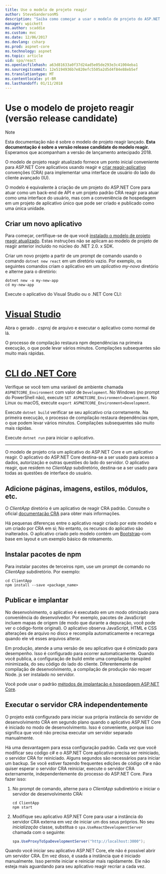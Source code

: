 ```yaml
---
title: Use o modelo de projeto reagir
author: SteveSandersonMS
description: "Saiba como começar a usar o modelo de projeto do ASP.NET Core única página aplicativo (SPA) release candidate para reagir e criar reagir-aplicativo."
manager: wpickett
ms.author: scaddie
ms.custom: mvc
ms.date: 12/06/2017
ms.devlang: csharp
ms.prod: aspnet-core
ms.technology: aspnet
ms.topic: article
uid: spa/react
ms.openlocfilehash: a63d81633a0f37d24ad5e05de293e3c41004eba1
ms.sourcegitcommit: 12e5194936b7e820efc5505a2d5d4f84e88eb5ef
ms.translationtype: MT
ms.contentlocale: pt-BR
ms.lasthandoff: 01/11/2018
---
```

# <a name="use-the-react-project-template-release-candidate"></a>Use o modelo de projeto reagir (versão release candidate)

> [!NOTE]
> Esta documentação não é sobre o modelo de projeto reagir lançado. **Esta documentação é sobre a versão release candidate do modelo reagir.** Esperamos que acompanham a versão de lançamento antecipado 2018.

O modelo de projeto reagir atualizado fornece um ponto inicial conveniente para ASP.NET Core aplicativos usando reagir e [criar reagir-aplicativo](https://github.com/facebookincubator/create-react-app) convenções (CRA) para implementar uma interface de usuário do lado do cliente avançado (IU).

O modelo é equivalente à criação de um projeto do ASP.NET Core para atuar como um back-end de API e um projeto padrão CRA reagir para atuar como uma interface do usuário, mas com a conveniência de hospedagem em um projeto de aplicativo único que pode ser criado e publicado como uma única unidade.

## <a name="create-a-new-app"></a>Criar um novo aplicativo

Para começar, certifique-se de que você [instalado o modelo de projeto reagir atualizado](xref:spa/index#installation). Estas instruções não se aplicam ao modelo de projeto de reagir anterior incluído no núcleo do .NET 2.0. x SDK.

Criar um novo projeto a partir de um prompt de comando usando o comando `dotnet new react` em um diretório vazio. Por exemplo, os seguintes comandos criam o aplicativo em um *aplicativo my-novo* diretório e alterne para o diretório:

```console
dotnet new -o my-new-app
cd my-new-app
```

Execute o aplicativo do Visual Studio ou o .NET Core CLI:

# <a name="visual-studiotabvisual-studio"></a>[Visual Studio](#tab/visual-studio)

Abra o gerado *. csproj* de arquivo e executar o aplicativo como normal de lá.

O processo de compilação restaura npm dependências na primeira execução, o que pode levar vários minutos. Compilações subsequentes são muito mais rápidas.

# <a name="net-core-clitabnetcore-cli"></a>[CLI do .NET Core](#tab/netcore-cli)

Verifique se você tem uma variável de ambiente chamada `ASPNETCORE_Environment` com valor de `Development`. No Windows (no prompt do PowerShell não), execute `SET ASPNETCORE_Environment=Development`. No Linux ou macOS, execute `export ASPNETCORE_Environment=Development`.

Execute `dotnet build` verificar se seu aplicativo cria corretamente. Na primeira execução, o processo de compilação restaura dependências npm, o que podem levar vários minutos. Compilações subsequentes são muito mais rápidas.

Execute `dotnet run` para iniciar o aplicativo.

---

O modelo de projeto cria um aplicativo do ASP.NET Core e um aplicativo reagir. O aplicativo do ASP.NET Core destina-se a ser usado para acesso a dados, autorização e outras questões do lado do servidor. O aplicativo reagir, que residem no *ClientApp* subdiretório, destina-se a ser usado para todas as questões de interface do usuário.

## <a name="add-pages-images-styles-modules-etc"></a>Adicione páginas, imagens, estilos, módulos, etc.

O *ClientApp* diretório é um aplicativo de reagir CRA padrão. Consulte o oficial [documentação CRA](https://github.com/facebookincubator/create-react-app/blob/master/packages/react-scripts/template/README.md) para obter mais informações.

Há pequenas diferenças entre o aplicativo reagir criado por este modelo e um criado por CRA em si; No entanto, os recursos do aplicativo são inalterados. O aplicativo criado pelo modelo contém um [Bootstrap](https://getbootstrap.com/)-com base em layout e um exemplo básico de roteamento.

## <a name="install-npm-packages"></a>Instalar pacotes de npm

Para instalar pacotes de terceiros npm, use um prompt de comando no *ClientApp* subdiretório. Por exemplo:

```console
cd ClientApp
npm install --save <package_name>
```

## <a name="publish-and-deploy"></a>Publicar e implantar

No desenvolvimento, o aplicativo é executado em um modo otimizado para conveniência do desenvolvedor. Por exemplo, pacotes de JavaScript incluem mapas de origem (de modo que durante a depuração, você pode ver o código-fonte original). O aplicativo observa JavaScript, HTML e CSS alterações de arquivo no disco e recompila automaticamente e recarrega quando ele vê esses arquivos alterar.

Em produção, atende a uma versão de seu aplicativo que é otimizado para desempenho. Isso é configurado para ocorrer automaticamente. Quando você publica, a configuração de build emite uma compilação transpiled minimizada, do seu código do lado do cliente. Diferentemente de compilação de desenvolvimento, a compilação de produção não requer Node. js ser instalado no servidor.

Você pode usar o padrão [métodos de implantação e hospedagem ASP.NET Core](xref:host-and-deploy/index).

## <a name="run-the-cra-server-independently"></a>Executar o servidor CRA independentemente

O projeto está configurado para iniciar sua própria instância do servidor de desenvolvimento CRA em segundo plano quando o aplicativo ASP.NET Core é iniciado no modo de desenvolvimento. Isso é conveniente, porque isso significa que você não precisa executar um servidor separado manualmente.

Há uma desvantagem para essa configuração padrão. Cada vez que você modificar seu código c# e o ASP.NET Core aplicativo precisa ser reiniciado, o servidor CRA for reiniciado. Alguns segundos são necessários para iniciar um backup. Se você estiver fazendo frequentes edições de código c# e não quiser esperar o servidor CRA reiniciar, execute o servidor CRA externamente, independentemente do processo do ASP.NET Core. Para fazer isso:

1. No prompt de comando, alterne para o *ClientApp* subdiretório e iniciar o servidor de desenvolvimento CRA:

    ```console
    cd ClientApp
    npm start
    ```

2. Modifique seu aplicativo ASP.NET Core para usar a instância do servidor CRA externa em vez de iniciar um dos seus próprios. No seu *inicialização* classe, substitua o `spa.UseReactDevelopmentServer` chamada com o seguinte:

    ```csharp
    spa.UseProxyToSpaDevelopmentServer("http://localhost:3000");
    ```

Quando você iniciar seu aplicativo ASP.NET Core, ele não é possível abrir um servidor CRA. Em vez disso, é usada a instância que é iniciado manualmente. Isso permite iniciar e reiniciar mais rapidamente. Ele não esteja mais aguardando para seu aplicativo reagir recriar a cada vez.
